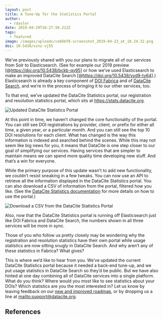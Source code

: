 ```yaml
---
layout: post
title: A Tune-Up for the Statistics Portal
author:
  - rdasler
date: 2019-04-29T16:27:50.212Z
tags:
  - featured
image: /images/uploads/ce66bf0-screenshot_2019-04-23_at_10.24.32.png
doi: 10.5438/vznz-vj55
---
```

We’ve previously shared with you our plans to migrate all of our services from Solr to Elasticsearch. (See for example our 2019 preview [@https://doi.org/10.5438/bckb-qy95] or how we’ve used Elasticsearch to make an improved DataCite Search [@https://doi.org/10.5438/vyd9-ty64].)  Elasticsearch is already a key component of [DOI Fabrica](https://doi.datacite.org) and of [DataCite Search](https://search.datacite.org), and we’re in the process of bringing it to our other services, too. 

To that end, we’ve updated the DataCite Statistics portal, our registration and resolution statistics portal, which sits at <https://stats.datacite.org>. 

![Updated DataCite Statistics Portal](/images/uploads/ce66bf0-screenshot_2019-04-23_at_10.24.32.png "Updated DataCite Statistics Portal")

At this point in time, we haven’t changed the core functionality of the portal. You can still see DOI registrations by provider, client, or prefix for either all time, a given year, or a particular month. And you can still see the top 10 DOI resolutions for each client. What has changed is the way this information is indexed and searched behind the scenes. While this may not seem like big news for you, it means that DataCite is one step closer to our goal of simplifying our services. Having services that are simpler to maintain means we can spend more quality time developing new stuff. And that’s a win for everyone. 

While the primary purpose of this update wasn’t to add new functionality, we couldn’t resist sneaking in a few tweaks. You can now use an API to retrieve all the information displayed in the DataCite Statistics portal. You can also download a CSV of information from the portal, filtered how you like. (See the [DataCite Statistics documentation](https://support.datacite.org/docs/datacite-statistics) for more details on how to use the portal.) 

![Download a CSV from the DataCite Statistics Portal](/images/uploads/01ff48c-screenshot_2019-04-29_at_08.26.14.png "Download a CSV from the DataCite Statistics Portal")

Also, now that the DataCite Statistics portal is running off Elasticsearch just like DOI Fabrica and DataCite Search, the numbers shown in all three services will be more in sync. 

Those of you who follow us pretty closely may be wondering why the registration and resolution statistics have their own portal while usage statistics are now sitting snugly in DataCite Search. And why aren’t any of these statistics in Fabrica? What gives? 

This is where we’d like to hear from you. We’ve updated the current DataCite Statistics portal because it needed a back-end tune-up, and we put usage statistics in DataCite Search so they’d be public. But we have also hinted at one day combining all of DataCite services into a single platform. What do you think? Where would you most like to see statistics about your DOIs? Which statistics are you the most interested in? Let us know by leaving feedback on our [new and improved roadmap](https://datacite.org/roadmap.html), or by dropping us a line at <mailto:support@datacite.org>. 

## References
